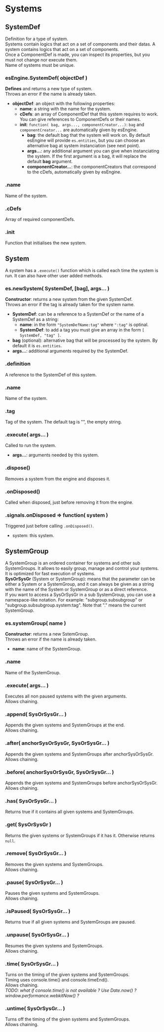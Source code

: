 Systems
=======


## SystemDef

Definition for a type of system.  
Systems contain logics that act on a set of components and their datas. 
A system contains logics that act on a set of components.  
Once a ComponentDef is made, you can inspect its properties, but you must not change nor execute them.  
Name of systems must be unique.

### esEngine.SystemDef( objectDef )
**Defines** and returns a new type of system.  
Throws an error if the name is already taken.
- **objectDef**: an object with the following properties:
    - **name**: a string with the name for the system.
    - **cDefs**: an array of ComponentDef that this system requires to work. You can give references to ComponentDefs or their names.
    - **init**: `function( bag, args..., componentCreator...)`: `bag` and `componentCreator...` are automatically given by esEngine.
        - **bag**: the default bag that the system will work on. By default esEngine will provide `es.entities`, but you can choose an alternative bag at system instanciation (see next point).
        - **args...**: any additional argument you can give when instanciating the system. If the first argument is a bag, it will replace the default **bag** argument.
        - **componentCreator...**: the componentCreators that correspond to the cDefs, automatically given by esEngine.

### .name
Name of the system.

### .cDefs
Array of required componentDefs.

### .init
Function that initialises the new system.


## System

A system has a `.execute()` function which is called each time the system is run. It can also have other user added methods.

### es.newSystem( SystemDef, [bag], args... )
**Constructor**: returns a new system from the given SystemDef.  
Throws an error if the tag is already taken for the system name.
- **SystemDef**: can be a reference to a SystemDef or the name of a SystemDef as a string:
    - **name**: in the form `"SystemDefName:tag"` where `":tag"` is optinal.
    - **SystemDef**: to add a tag you must give an array in the form `[ SystemDef, "tag" ]`.
- **bag** (optional): alternative bag that will be processed by the system. By default it is `es.entities`.
- **args...**: additional arguments required by the SystemDef.


### .definition
A reference to the SystemDef of this system.

### .name
Name of the system.

### .tag
Tag of the system. The default tag is "", the empty string.

### .execute( args... )
Called to run the system.
- **args...**: arguments needed by this system.

### .dispose()
Removes a system from the engine and disposes it.
  
### .onDisposed()
Called when disposed, just before removing it from the engine.
  
### .signals.onDisposed => function( system )
Triggered just before calling `.onDisposed()`.
- system: this system.


## SystemGroup

A SystemGroup is an ordered container for systems and other sub SystemGroups. It allows to easily group, manage and control your systems. It is optimized for fast execution of systems.  
**SysOrSysGr** (System or SystemGroup): means that the parameter can be either a System or a SystemGroup, and it can always be given as a string with the name of the System or SystemGroup or as a direct reference.  
If you want to access a SysOrSysGr in a sub SystemGroup, you can use a namespace-like notation. For example: "subgroup.subsubgroup" or "subgroup.subsubgroup.system:tag". Note that "." means the current SystemGroup.

### es.systemGroup( name )
**Constructor**: returns a new SstemGroup.  
Throws an error if the name is already taken.
- **name**: name of the SystemGroup.

### .name
Name of the SystemGroup.

### .execute( args... )
Executes all non paused systems with the given arguments.  
Allows chaining.

### .append( SysOrSysGr... )
Appends the given systems and SystemGroups at the end.  
Allows chaining.

### .after( anchorSysOrSysGr, SysOrSysGr... )
Appends the given systems and SystemGroups after anchorSysOrSysGr.  
Allows chaining.

### .before( anchorSysOrSysGr, SysOrSysGr... )
Appends the given systems and SystemGroups before anchorSysOrSysGr.  
Allows chaining.

### .has( SysOrSysGr... )
Returns true if it contains all given systems and SystemGroups.

### .get( SysOrSysGr )
Returns the given systems or SystemGroups if it has it. Otherwise returns `null`.

### .remove( SysOrSysGr... )
Removes the given systems and SystemGroups.  
Allows chaining.

### .pause( SysOrSysGr... )
Pauses the given systems and SystemGroups.  
Allows chaining.

### .isPaused( SysOrSysGr... )
Returns true if all given systems and SystemGroups are paused.

### .unpause( SysOrSysGr... )
Resumes the given systems and SystemGroups.  
Allows chaining.

### .time( SysOrSysGr... )
Turns on the timing of the given systems and SystemGroups.  
Timing uses console.time() and console.timeEnd().  
Allows chaining.  
_TODO: what if console.time() is not available ? Use Date.now() ? window.performance.webkitNow() ?_

### .untime( SysOrSysGr... )
Turns off the timing of the given systems and SystemGroups.  
Allows chaining.
